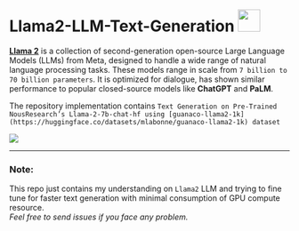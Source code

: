 # Llama2-LLM-Text-Generation <img src="https://user-images.githubusercontent.com/74038190/213844263-a8897a51-32f4-4b3b-b5c2-e1528b89f6f3.png" width="40px" />

[**Llama 2**](https://llama.meta.com/llama2) is a collection of second-generation open-source Large Language Models (LLMs) from Meta, designed to handle a wide range of natural language processing tasks. These models range in scale from `7 billion to 70 billion parameters`.
It is optimized for dialogue, has shown similar performance to popular closed-source models like **ChatGPT** and **PaLM**.

The repository implementation contains `Text Generation on Pre-Trained NousResearch’s Llama-2-7b-chat-hf using [guanaco-llama2-1k](https://huggingface.co/datasets/mlabonne/guanaco-llama2-1k) dataset`

<img src = "https://images.datacamp.com/image/upload/v1697724450/Fine_Tune_L_La_MA_2_cc6aa0e4ad.png" >


---
### Note: </br>
This repo just contains my understanding on `Llama2` LLM and trying to fine tune for faster text generation with minimal consumption of GPU compute resource. </br>
_Feel free to send issues if you face any problem._ 
